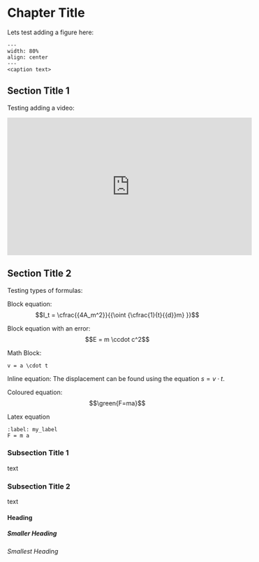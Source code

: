 # Chapter Title 
Lets test adding a figure here:
```{figure} figures/IF_in_segmented_beam-01.svg
---
width: 80%
align: center
---
<caption text>
```

## Section Title 1
Testing adding a video:
<iframe width="560" height="315" src="https://www.youtube.com/embed/mbdvDdjRcfU?si=KedAUcEnZUhlF04l" title="YouTube video player" frameborder="0" allow="accelerometer; autoplay; clipboard-write; encrypted-media; gyroscope; picture-in-picture; web-share" referrerpolicy="strict-origin-when-cross-origin" allowfullscreen></iframe>

## Section Title 2
Testing types of formulas:

Block equation:
$$I_t = \cfrac{{4A_m^2}}{{\oint {\cfrac{1}{t}{{d}}m} }}$$

Block equation with an error:
$$E = m \ccdot c^2$$

Math Block:
```{math}
v = a \cdot t
```

Inline equation:
The displacement can be found using the equation $s = v \cdot t$.

Coloured equation:
$$\green{F=ma}$$

Latex equation
```{math}
:label: my_label
F = m a
```


### Subsection Title 1
text

### Subsection Title 2
text

#### Heading 
##### Smaller Heading
###### Smallest Heading
